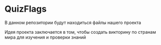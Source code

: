 # QuizFlags
В данном репозитории будут находиться файлы нашего проекта

Идея проекта заключается в том, чтобы создать викторину по странам мира для изучения и проверки знаний
